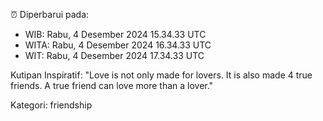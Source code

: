⏰ Diperbarui pada:
- WIB: Rabu, 4 Desember 2024 15.34.33 UTC
- WITA: Rabu, 4 Desember 2024 16.34.33 UTC
- WIT: Rabu, 4 Desember 2024 17.34.33 UTC

Kutipan Inspiratif:
"Love is not only made for lovers. It is also made 4 true friends. A true friend can love more than a lover."


Kategori: friendship

